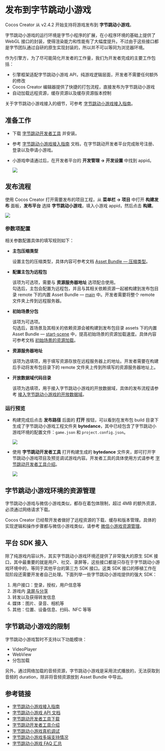 # 发布到字节跳动小游戏

Cocos Creator 从 v2.4.2 开始支持将游戏发布到 **字节跳动小游戏**。

字节跳动小游戏的运行环境是字节小程序的扩展，在小程序环境的基础上提供了 WebGL 接口的封装，使得渲染能力和性能有了大幅度提升。不过由于这些接口都是字节团队通过自研的原生实现封装的，所以并不可以等同为浏览器环境。

作为引擎方，为了尽可能简化开发者的工作量，我们为开发者完成的主要工作包括：

- 引擎框架适配字节跳动小游戏 API，纯游戏逻辑层面，开发者不需要任何额外的修改
- Cocos Creator 编辑器提供了快捷的打包流程，直接发布为字节跳动小游戏
- 自动加载远程资源，缓存资源以及缓存资源版本控制

关于字节跳动小游戏接入的细节，可参考 [字节跳动小游戏接入指南](https://microapp.bytedance.com/docs/zh-CN/mini-game/introduction/plugin-reference/registration)。

## 准备工作

- 下载 [字节跳动开发者工具](https://microapp.bytedance.com/docs/zh-CN/mini-game/develop/developer-instrument/developer-instrument-update-and-download) 并安装。

- 参考 [字节跳动小游戏接入指南](https://microapp.bytedance.com/docs/zh-CN/mini-game/introduction/plugin-reference/registration) 文档，在字节跳动开发者平台完成账号注册、登录以及申请小游戏。

- 小游戏申请通过后，在开发者平台的 **开发管理 -> 开发设置** 中找到 appid。

  ![](./publish-bytedancegame/appid.png)

## 发布流程

使用 Cocos Creator 打开需要发布的项目工程，从 **菜单栏 -> 项目** 中打开 **构建发布** 面板，**发布平台** 选择 **字节跳动小游戏**，填入小游戏 appid，然后点击 **构建**。

![](./publish-bytedancegame/build.png)

### 参数项配置

相关参数配置具体的填写规则如下：

- **主包压缩类型**

  设置主包的压缩类型，具体内容可参考文档 [Asset Bundle — 压缩类型](../asset-manager/bundle.md#%E5%8E%8B%E7%BC%A9%E7%B1%BB%E5%9E%8B)。

- **配置主包为远程包**

  该项为可选项，需要与 **资源服务器地址** 选项配合使用。<br>
  勾选后，主包会配置为远程包，并且与其相关依赖资源一起被构建到发布包目录 remote 下的内置 Asset Bundle — [main](../asset-manager/bundle.md#%E5%86%85%E7%BD%AE-asset-bundle) 中。开发者需要将整个 remote 文件夹上传到远程服务器。

- **初始场景分包**

  该项为可选项。<br>
  勾选后，首场景及其相关的依赖资源会被构建到发布包目录 assets 下的内置 Asset Bundle — [start-scene](../asset-manager/bundle.md#%E5%86%85%E7%BD%AE-asset-bundle) 中，提高初始场景的资源加载速度。具体内容可参考文档 [初始场景的资源加载](publish-wechatgame.md#%E5%88%9D%E5%A7%8B%E5%9C%BA%E6%99%AF%E7%9A%84%E5%8A%A0%E8%BD%BD%E9%80%9F%E5%BA%A6)。

- **资源服务器地址**

  该项为选填项，用于填写资源存放在远程服务器上的地址。开发者需要在构建后手动将发布包目录下的 remote 文件夹上传到所填写的资源服务器地址上。

- **开放数据域代码目录**

  该项为选填项，用于接入字节跳动小游戏的开放数据域，具体的发布流程请参考 [接入字节跳动小游戏的开放数据域](publish-bytedance-sub-domain.md)。

### 运行预览

- 构建完成后点击 **发布路径** 后面的 **打开** 按钮，可以看到在发布包 build 目录下生成了字节跳动小游戏工程文件夹 **bytedance**，其中已经包含了字节跳动小游戏环境的配置文件：`game.json` 和 `project.config.json`。

  ![](./publish-bytedancegame/package.png)

- 使用 **字节跳动开发者工具** 打开构建生成的 **bytedance** 文件夹，即可打开字节跳动小游戏项目及预览调试游戏内容。开发者工具的具体使用方式请参考 [字节跳动开发者工具介绍](https://microapp.bytedance.com/docs/zh-CN/mini-game/develop/developer-instrument/development-assistance/mini-app-developer-instrument)。

  ![](./publish-bytedancegame/preview.png)

## 字节跳动小游戏环境的资源管理

字节跳动小游戏与微信小游戏类似，都存在着包体限制，超过 4MB 的额外资源，必须通过网络请求下载。

Cocos Creator 已经帮开发者做好了远程资源的下载、缓存和版本管理。具体的实现逻辑和操作步骤都与微信小游戏类似，请参考 [微信小游戏资源管理](./publish-wechatgame.md#%E5%BE%AE%E4%BF%A1%E5%B0%8F%E6%B8%B8%E6%88%8F%E7%9A%84%E8%B5%84%E6%BA%90%E7%AE%A1%E7%90%86)。

## 平台 SDK 接入

除了纯游戏内容以外，其实字节跳动小游戏环境还提供了非常强大的原生 SDK 接口，其中最重要的就是用户、社交、录屏等，这些接口都是只存在于字节跳动小游戏环境中的，等同于其他平台的第三方 SDK 接口。这类 SDK 接口的移植工作在现阶段还需要开发者自己处理。下面列举一些字节跳动小游戏提供的强大 SDK：

1. 用户接口：登录，授权，用户信息等
2. 游戏内 [录屏与分享](https://microapp.bytedance.com/docs/zh-CN/mini-game/introduction/function-access-guide/record-share)
3. 转发以及获得转发信息
4. 媒体：图片、录音、相机等
5. 其他：位置、设备信息、扫码、NFC 等等

## 字节跳动小游戏的限制

字节跳动小游戏暂时不支持以下功能模块：

- VideoPlayer
- WebView
- 分包加载

另外，通过网络加载的音频资源，字节跳动小游戏是采用流式播放的，无法获取到音频的 duration，除非将音频资源放到 Asset Bundle 中导出。

## 参考链接

- [字节跳动小游戏接入指南](https://microapp.bytedance.com/docs/zh-CN/mini-game/introduction/plugin-reference/registration)
- [字节跳动小游戏 API 文档](https://microapp.bytedance.com/docs/zh-CN/mini-game/develop/api/mini-game/bytedance-mini-game)
- [字节跳动开发者工具下载](https://microapp.bytedance.com/docs/zh-CN/mini-game/develop/developer-instrument/developer-instrument-update-and-download)
- [字节跳动开发者工具介绍](https://microapp.bytedance.com/docs/zh-CN/mini-game/develop/developer-instrument/development-assistance/mini-app-developer-instrument)
- [字节跳动小游戏真机调试](https://microapp.bytedance.com/docs/zh-CN/mini-game/develop/developer-instrument/development-assistance/real-machine-adjust)
- [字节跳动小游戏多端支持情况](https://microapp.bytedance.com/docs/zh-CN/mini-game/develop/multi-server-support/using-restriction)
- [字节跳动小游戏 FAQ 汇总](https://forum.cocos.org/t/faq/97461)
